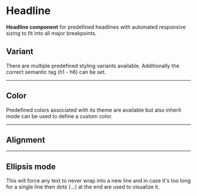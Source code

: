 # Headline

**Headline component** for predefined headlines with automated responsive sizing to fit into all major breakpoints.

## Variant
There are multiple predefined styling variants available. Additionally the correct semantic tag (h1 - h6) can be set.

<Playground :themeable="true">
  <template v-slot="{theme}">
    <p-headline :theme="theme" variant="large-title" tag="h1">The quick brown fox jumps over the lazy dog</p-headline>
    <p-headline :theme="theme" variant="headline-1" tag="h1">The quick brown fox jumps over the lazy dog</p-headline>
    <p-headline :theme="theme" variant="headline-2" tag="h2">The quick brown fox jumps over the lazy dog</p-headline>
    <p-headline :theme="theme" variant="headline-3" tag="h3">The quick brown fox jumps over the lazy dog</p-headline>
    <p-headline :theme="theme" variant="headline-4" tag="h4">The quick brown fox jumps over the lazy dog</p-headline>
    <p-headline :theme="theme" variant="headline-5" tag="h5">The quick brown fox jumps over the lazy dog</p-headline>
    <p-headline :theme="theme" variant="headline-6" tag="h6">The quick brown fox jumps over the lazy dog</p-headline>
  </template>
</Playground>

---

## Color
Predefined colors associated with its theme are available but also inherit mode can be used to define a custom color.

<Playground :themeable="true">
  <template #configurator>
    <select @change="color = $event.target.value">
      <option disabled>Select a color</option>
      <option value="brand">Brand</option>
      <option value="default" selected>Default</option>
      <option value="neutral-1">Neutral 1</option>
      <option value="neutral-2">Neutral 2</option>
      <option value="neutral-3">Neutral 3</option>
      <option value="notification-success">Notification Success</option>
      <option value="notification-warning">Notification Warning</option>
      <option value="notification-error">Notification Error</option>
      <option value="inherit">Inherit</option>
    </select>
  </template>
  <template v-slot="{theme}">
    <p-headline :theme="theme" variant="headline-3" :color="color" :style="isInheritColor">The quick brown fox jumps over the lazy dog</p-headline>
  </template>
</Playground>

---

## Alignment

<Playground :themeable="true">
  <template #configurator>
    <select @change="align = $event.target.value">
      <option disabled>Select an alignment</option>
      <option value="left">Left</option>
      <option value="center" selected>Center</option>
      <option value="right">Right</option>
    </select>
  </template>
  <template v-slot="{theme}">
    <p-headline :theme="theme" variant="headline-3" :align="align">The quick brown fox jumps over the lazy dog</p-headline>
  </template>
</Playground>

---

## Ellipsis mode
This will force any text to never wrap into a new line and in case it's too long for a single line then dots (…) at the end are used to visualize it.

<Playground :themeable="true">
  <template v-slot="{theme}">
  <p-headline :theme="theme" variant="headline-3" ellipsis="true">Lorem ipsum dolor sit amet, consetetur sadipscing elitr, sed diam nonumy eirmod tempor invidunt ut labore et dolore magna aliquyam erat, sed diam voluptua. At vero eos et accusam et justo duo dolores et ea rebum.</p-headline>
  </template>
</Playground>

<script lang="ts">
  import { Component, Vue } from 'vue-property-decorator';
  
  @Component
  export default class PlaygroundTypography extends Vue {
    public color: string = 'default';
    public align: string = 'center';
    
    public get isInheritColor() {
      return this.color === 'inherit' ? 'color: deeppink' : undefined;
    }
  }
</script>